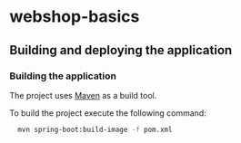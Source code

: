 # webshop-basics

## Building and deploying the application

### Building the application

The project uses [Maven](https://maven.apache.org/) as a build tool.

To build the project execute the following command:

```bash
  mvn spring-boot:build-image -f pom.xml
```
